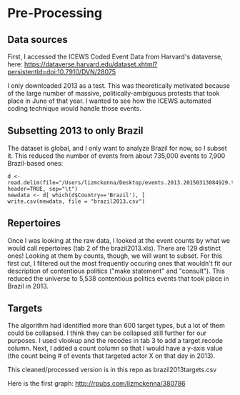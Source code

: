 
# Pre-Processing

## Data sources

First, I accessed the ICEWS Coded Event Data from Harvard's dataverse, here:
https://dataverse.harvard.edu/dataset.xhtml?persistentId=doi:10.7910/DVN/28075

I only downloaded 2013 as a test. This was theoretically motivated because of the large number of massive, politically-ambiguous protests that took place in June of that year. I wanted to see how the ICEWS automated coding technique would handle those events.

## Subsetting 2013 to only Brazil

The dataset is global, and I only want to analyze Brazil for now, so I subset it. This reduced the number of events from about 735,000 events to 7,900 Brazil-based ones:

```
d <- read.delim(file="/Users/lizmckenna/Desktop/events.2013.20150313084929.tab", header=TRUE, sep="\t")
newdata <- d[ which(d$Country=='Brazil'), ]
write.csv(newdata, file = "brazil2013.csv")
```
## Repertoires

Once I was looking at the raw data, I looked at the event counts by what we would call repertoires (tab 2 of the brazil2013.xls). There are 129 distinct ones! Looking at them by counts, though, we will want to subset. For this first cut, I filtered out the most frequently occuring ones that wouldn't fit our description of contentious politics ("make statement" and "consult"). This reduced the universe to 5,538 contentious politics events that took place in Brazil in 2013.

## Targets

The algorithm had identified more than 600 target types, but a lot of them could be collapsed. I think they can be collapsed still further for our purposes. I used vlookup and the recodes in tab 3 to add a target.recode column. Next, I added a count column so that I would have a y-axis value (the count being # of events that targeted actor X on that day in 2013).

This cleaned/processed version is in this repo as brazil2013targets.csv

Here is the first graph: http://rpubs.com/lizmckenna/380786
